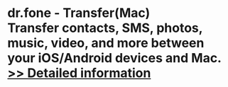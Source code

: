 # dr.fone - Transfer(Mac)<br />Transfer contacts, SMS, photos, music, video, and more between your iOS/Android devices and Mac.<br />[>> Detailed information](https://secure.shareit.com/shareit/product.html?productid=300947755&affiliateid=200057808)